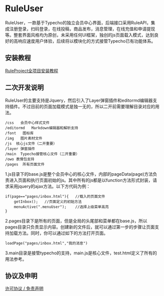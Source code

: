# RuleUser

RuleUser，一款基于Typecho的独立会员中心界面，后端接口采用RuleAPI，集成注册登录，扫码登录，在线投稿，商品发布，消息管理，在线充值和申请提现等。整套界面风格均为原创，未采用任何UI框架，独创的js页面载入模式，达到良好的高响应速度用户体验，后续将以模块化的方式接管Typecho已有功能体系。 


## 安装教程

[RuleProject全项目安装教程](https://www.yuque.com/buxia97/ruleproject)


## 二次开发说明

RuleUser的主要支持是Jquery，然后引入了Layer弹窗插件和editormd编辑器支持插件。不过目前的页面加载模式是独一无的，所以二开前需要理解目录对应的用法。

	/css   会员中心样式文件
	/editormd   Markdown编辑器和解析支持
	/font   图标库
	/img   图片素材文件
	/js  核心js文件（二开重要）
	/layer 弹窗插件
	/main  Typecho接管核心文件（二开重要）
	/owo 表情包支持
	/pages  所有页面文件

1.js目录下的base.js是整个会员中心的核心文件，内部的pageData(page)方法负责进入页面和执行页面初始的js。其中所有的js都是以function方法形式封装，请求采用jquery的ajax方法。以下方代码为例：

	if(page=="pages/inbox.html"){   //载入的页面文件
		getInbox();   //页面定义的初始方法
		menuActive(".menuUser");    //选择上级菜单高亮
	}
	
2.pages目录下是所有的页面，但是全局的头尾部和菜单都在base.js，所以pages目录只负责显示内容。创建新的文件后，就可以通过第一步的步骤让页面支持加载方法。同时，你可以通过如下的方法打开页面。

	loadPage("pages/inbox.html","我的消息")
	
3.main目录是接管typecho的支持，main.js是核心文件，test.html定义了所有的用法参考。

## 协议及申明

[许可协议 / 免责声明](https://www.yuque.com/buxia97/ruleproject/gm1pzr6h0e1eqvvc)